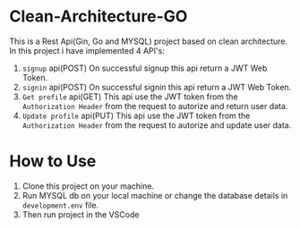 # Clean-Architecture-GO

This is a Rest Api(Gin, Go and MYSQL) project based on clean architecture.
In this project i have implemented 4 API's:
1. `signup` api(POST) 
    On successful signup this api return a JWT Web Token.
2. `signin` api(POST)
    On successful signin this api return a JWT Web Token.
3. `Get profile` api(GET)
    This api use the JWT token from the `Authorization Header` from the request to autorize and return user data.
4. `Update profile` api(PUT)
    This api use the JWT token from the `Authorization Header` from the request to autorize and update user data.

# How to Use

1. Clone this project on your machine.
2. Run MYSQL db on your local machine or change the database details in `development.env` file.
3. Then run project in the VSCode

